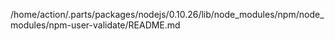 /home/action/.parts/packages/nodejs/0.10.26/lib/node_modules/npm/node_modules/npm-user-validate/README.md